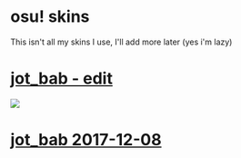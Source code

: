 # osu! skins
This isn't all my skins I use, I'll add more later (yes i'm lazy)
# [**jot_bab - edit**](https://drive.google.com/u/0/uc?export=download&confirm=4d8D&id=1jaZprvP9n6Uj84VDBtCi6nsRDIW8NK6B)
![](https://user-images.githubusercontent.com/76111977/148690492-7d559bd8-67dc-4311-8c38-59672bfbde55.png)
# [**jot_bab 2017-12-08**](https://circle-people.com/wp-content/Skins/Jot_bab/jot_bab%202017-12-08.osk)
